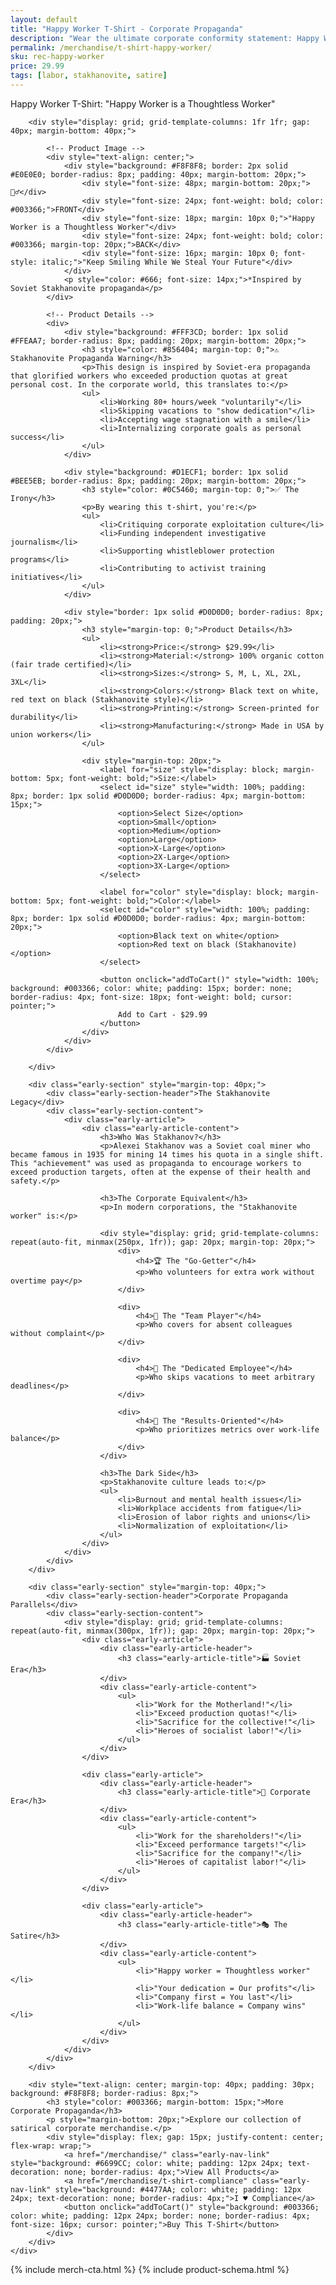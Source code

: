 ```yaml
---
layout: default
title: "Happy Worker T-Shirt - Corporate Propaganda"
description: "Wear the ultimate corporate conformity statement: Happy Worker is a Thoughtless Worker."
permalink: /merchandise/t-shirt-happy-worker/
sku: rec-happy-worker
price: 29.99
tags: [labor, stakhanovite, satire]
---
```


<div class="early-section">
    <div class="early-section-header">Happy Worker T-Shirt: "Happy Worker is a Thoughtless Worker"</div>
    <div class="early-section-content">

        <div style="display: grid; grid-template-columns: 1fr 1fr; gap: 40px; margin-bottom: 40px;">

            <!-- Product Image -->
            <div style="text-align: center;">
                <div style="background: #F8F8F8; border: 2px solid #E0E0E0; border-radius: 8px; padding: 40px; margin-bottom: 20px;">
                    <div style="font-size: 48px; margin-bottom: 20px;">👷‍♂️</div>
                    <div style="font-size: 24px; font-weight: bold; color: #003366;">FRONT</div>
                    <div style="font-size: 18px; margin: 10px 0;">"Happy Worker is a Thoughtless Worker"</div>
                    <div style="font-size: 24px; font-weight: bold; color: #003366; margin-top: 20px;">BACK</div>
                    <div style="font-size: 16px; margin: 10px 0; font-style: italic;">"Keep Smiling While We Steal Your Future"</div>
                </div>
                <p style="color: #666; font-size: 14px;">*Inspired by Soviet Stakhanovite propaganda</p>
            </div>

            <!-- Product Details -->
            <div>
                <div style="background: #FFF3CD; border: 1px solid #FFEAA7; border-radius: 8px; padding: 20px; margin-bottom: 20px;">
                    <h3 style="color: #856404; margin-top: 0;">⚠️ Stakhanovite Propaganda Warning</h3>
                    <p>This design is inspired by Soviet-era propaganda that glorified workers who exceeded production quotas at great personal cost. In the corporate world, this translates to:</p>
                    <ul>
                        <li>Working 80+ hours/week "voluntarily"</li>
                        <li>Skipping vacations to "show dedication"</li>
                        <li>Accepting wage stagnation with a smile</li>
                        <li>Internalizing corporate goals as personal success</li>
                    </ul>
                </div>

                <div style="background: #D1ECF1; border: 1px solid #BEE5EB; border-radius: 8px; padding: 20px; margin-bottom: 20px;">
                    <h3 style="color: #0C5460; margin-top: 0;">✅ The Irony</h3>
                    <p>By wearing this t-shirt, you're:</p>
                    <ul>
                        <li>Critiquing corporate exploitation culture</li>
                        <li>Funding independent investigative journalism</li>
                        <li>Supporting whistleblower protection programs</li>
                        <li>Contributing to activist training initiatives</li>
                    </ul>
                </div>

                <div style="border: 1px solid #D0D0D0; border-radius: 8px; padding: 20px;">
                    <h3 style="margin-top: 0;">Product Details</h3>
                    <ul>
                        <li><strong>Price:</strong> $29.99</li>
                        <li><strong>Material:</strong> 100% organic cotton (fair trade certified)</li>
                        <li><strong>Sizes:</strong> S, M, L, XL, 2XL, 3XL</li>
                        <li><strong>Colors:</strong> Black text on white, red text on black (Stakhanovite style)</li>
                        <li><strong>Printing:</strong> Screen-printed for durability</li>
                        <li><strong>Manufacturing:</strong> Made in USA by union workers</li>
                    </ul>

                    <div style="margin-top: 20px;">
                        <label for="size" style="display: block; margin-bottom: 5px; font-weight: bold;">Size:</label>
                        <select id="size" style="width: 100%; padding: 8px; border: 1px solid #D0D0D0; border-radius: 4px; margin-bottom: 15px;">
                            <option>Select Size</option>
                            <option>Small</option>
                            <option>Medium</option>
                            <option>Large</option>
                            <option>X-Large</option>
                            <option>2X-Large</option>
                            <option>3X-Large</option>
                        </select>

                        <label for="color" style="display: block; margin-bottom: 5px; font-weight: bold;">Color:</label>
                        <select id="color" style="width: 100%; padding: 8px; border: 1px solid #D0D0D0; border-radius: 4px; margin-bottom: 20px;">
                            <option>Black text on white</option>
                            <option>Red text on black (Stakhanovite)</option>
                        </select>

                        <button onclick="addToCart()" style="width: 100%; background: #003366; color: white; padding: 15px; border: none; border-radius: 4px; font-size: 18px; font-weight: bold; cursor: pointer;">
                            Add to Cart - $29.99
                        </button>
                    </div>
                </div>
            </div>

        </div>

        <div class="early-section" style="margin-top: 40px;">
            <div class="early-section-header">The Stakhanovite Legacy</div>
            <div class="early-section-content">
                <div class="early-article">
                    <div class="early-article-content">
                        <h3>Who Was Stakhanov?</h3>
                        <p>Alexei Stakhanov was a Soviet coal miner who became famous in 1935 for mining 14 times his quota in a single shift. This "achievement" was used as propaganda to encourage workers to exceed production targets, often at the expense of their health and safety.</p>

                        <h3>The Corporate Equivalent</h3>
                        <p>In modern corporations, the "Stakhanovite worker" is:</p>

                        <div style="display: grid; grid-template-columns: repeat(auto-fit, minmax(250px, 1fr)); gap: 20px; margin-top: 20px;">
                            <div>
                                <h4>🏆 The "Go-Getter"</h4>
                                <p>Who volunteers for extra work without overtime pay</p>
                            </div>

                            <div>
                                <h4>💼 The "Team Player"</h4>
                                <p>Who covers for absent colleagues without complaint</p>
                            </div>

                            <div>
                                <h4>🌟 The "Dedicated Employee"</h4>
                                <p>Who skips vacations to meet arbitrary deadlines</p>
                            </div>

                            <div>
                                <h4>🎯 The "Results-Oriented"</h4>
                                <p>Who prioritizes metrics over work-life balance</p>
                            </div>
                        </div>

                        <h3>The Dark Side</h3>
                        <p>Stakhanovite culture leads to:</p>
                        <ul>
                            <li>Burnout and mental health issues</li>
                            <li>Workplace accidents from fatigue</li>
                            <li>Erosion of labor rights and unions</li>
                            <li>Normalization of exploitation</li>
                        </ul>
                    </div>
                </div>
            </div>
        </div>

        <div class="early-section" style="margin-top: 40px;">
            <div class="early-section-header">Corporate Propaganda Parallels</div>
            <div class="early-section-content">
                <div style="display: grid; grid-template-columns: repeat(auto-fit, minmax(300px, 1fr)); gap: 20px; margin-top: 20px;">
                    <div class="early-article">
                        <div class="early-article-header">
                            <h3 class="early-article-title">🏭 Soviet Era</h3>
                        </div>
                        <div class="early-article-content">
                            <ul>
                                <li>"Work for the Motherland!"</li>
                                <li>"Exceed production quotas!"</li>
                                <li>"Sacrifice for the collective!"</li>
                                <li>"Heroes of socialist labor!"</li>
                            </ul>
                        </div>
                    </div>

                    <div class="early-article">
                        <div class="early-article-header">
                            <h3 class="early-article-title">🏢 Corporate Era</h3>
                        </div>
                        <div class="early-article-content">
                            <ul>
                                <li>"Work for the shareholders!"</li>
                                <li>"Exceed performance targets!"</li>
                                <li>"Sacrifice for the company!"</li>
                                <li>"Heroes of capitalist labor!"</li>
                            </ul>
                        </div>
                    </div>

                    <div class="early-article">
                        <div class="early-article-header">
                            <h3 class="early-article-title">🎭 The Satire</h3>
                        </div>
                        <div class="early-article-content">
                            <ul>
                                <li>"Happy worker = Thoughtless worker"</li>
                                <li>"Your dedication = Our profits"</li>
                                <li>"Company first = You last"</li>
                                <li>"Work-life balance = Company wins"</li>
                            </ul>
                        </div>
                    </div>
                </div>
            </div>
        </div>

        <div style="text-align: center; margin-top: 40px; padding: 30px; background: #F8F8F8; border-radius: 8px;">
            <h3 style="color: #003366; margin-bottom: 15px;">More Corporate Propaganda</h3>
            <p style="margin-bottom: 20px;">Explore our collection of satirical corporate merchandise.</p>
            <div style="display: flex; gap: 15px; justify-content: center; flex-wrap: wrap;">
                <a href="/merchandise/" class="early-nav-link" style="background: #6699CC; color: white; padding: 12px 24px; text-decoration: none; border-radius: 4px;">View All Products</a>
                <a href="/merchandise/t-shirt-compliance" class="early-nav-link" style="background: #4477AA; color: white; padding: 12px 24px; text-decoration: none; border-radius: 4px;">I ♥ Compliance</a>
                <button onclick="addToCart()" style="background: #003366; color: white; padding: 12px 24px; border: none; border-radius: 4px; font-size: 16px; cursor: pointer;">Buy This T-Shirt</button>
            </div>
        </div>
    </div>
</div>

{% include merch-cta.html %}
{% include product-schema.html %}

<script>
function addToCart() {
    const size = document.getElementById('size').value;
    const color = document.getElementById('color').value;

    if (size === 'Select Size') {
        alert('Please select a size. A happy worker knows their measurements!');
        return;
    }

    alert(`Added to cart: Happy Worker T-Shirt (${size}, ${color}) - $29.99

Remember: This purchase funds the fight against the very corporate culture this shirt mocks. The irony is delicious, and it tastes like justice.

(But seriously, thank you for supporting investigative journalism)`);

    // In a real implementation, this would integrate with actual e-commerce platform
}

document.addEventListener('DOMContentLoaded', function() {
    // Add some interactive elements
    const button = document.querySelector('button[onclick="addToCart()"]');
    button.addEventListener('mouseenter', function() {
        this.textContent = 'Become a Thoughtful Worker';
    });
    button.addEventListener('mouseleave', function() {
        this.textContent = 'Buy This T-Shirt';
    });
});
</script>

